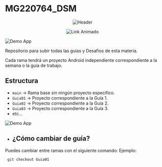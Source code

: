 # MG220764_DSM
<p align="center">
  <img src="https://capsule-render.vercel.app/api?type=waving&color=0:aa00ff,100:00ccff&height=200&section=header&text=Omar%20Maldonado&fontSize=40&fontColor=ffffff" alt="Header" />
</p>

<p align="center">
  <img src="https://i.imgur.com/jfvfTeR.gif" alt="Link Animado" />
</p>

![Demo App](https://user-images.githubusercontent.com/73097560/115834477-dbab4500-a447-11eb-908a-139a6edaec5c.gif)


Repositorio para subir todas las guias y Desafios de esta materia.

Cada rama tendrá un proyecto Android independiente correspondiente a la semana o la guia de trabajo.

## Estructura

- `main` → Rama base sin ningún proyecto específico.
- `Guia01` → Proyecto correspondiente a la Guía 1.
- `Guia02` → Proyecto correspondiente a la Guía 2.
- `Guia03` → Proyecto correspondiente a la Guía 3.
- etc...

![Demo App](https://user-images.githubusercontent.com/73097560/115834477-dbab4500-a447-11eb-908a-139a6edaec5c.gif)

- ## ¿Cómo cambiar de guía?

Puedes cambiar entre ramas con el siguiente comando:
Ejemplo:
```bash
 git checkout Guia01
